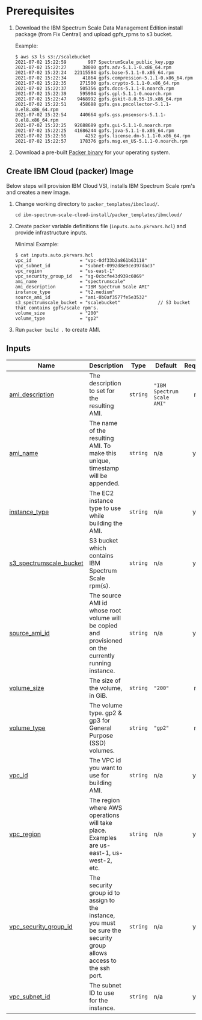 # Prerequisites

1. Download the IBM Spectrum Scale Data Management Edition install package (from Fix Central) and upload gpfs_rpms to s3 bucket.

    Example:
    ```cli
    $ aws s3 ls s3://scalebucket
    2021-07-02 15:22:59        907 SpectrumScale_public_key.pgp
    2021-07-02 15:22:27      38080 gpfs.adv-5.1.1-0.x86_64.rpm
    2021-07-02 15:22:24   22115584 gpfs.base-5.1.1-0.x86_64.rpm
    2021-07-02 15:22:34      41864 gpfs.compression-5.1.1-0.x86_64.rpm
    2021-07-02 15:22:35     271500 gpfs.crypto-5.1.1-0.x86_64.rpm
    2021-07-02 15:22:37     505356 gpfs.docs-5.1.1-0.noarch.rpm
    2021-07-02 15:22:39     595904 gpfs.gpl-5.1.1-0.noarch.rpm
    2021-07-02 15:22:47    9468992 gpfs.gskit-8.0.55-19.x86_64.rpm
    2021-07-02 15:22:51     458688 gpfs.gss.pmcollector-5.1.1-0.el8.x86_64.rpm
    2021-07-02 15:22:54     440664 gpfs.gss.pmsensors-5.1.1-0.el8.x86_64.rpm
    2021-07-02 15:22:25   92688689 gpfs.gui-5.1.1-0.noarch.rpm
    2021-07-02 15:22:25   41686244 gpfs.java-5.1.1-0.x86_64.rpm
    2021-07-02 15:22:55       4252 gpfs.license.dm-5.1.1-0.x86_64.rpm
    2021-07-02 15:22:57     178376 gpfs.msg.en_US-5.1.1-0.noarch.rpm
    ```

2. Download a pre-built [Packer binary](https://www.packer.io/downloads) for your operating system.

## Create IBM Cloud (packer) Image

Below steps will provision IBM Cloud VSI, installs IBM Spectrum Scale rpm's and creates a new image.

1. Change working directory to `packer_templates/ibmcloud/`.

    ```cli
    cd ibm-spectrum-scale-cloud-install/packer_templates/ibmcloud/
    ```

2. Create packer variable definitions file (`inputs.auto.pkrvars.hcl`) and provide infrastructure inputs.

    Minimal Example:

    ```jsonc
    $ cat inputs.auto.pkrvars.hcl
    vpc_id                  = "vpc-0df33b2a861b63118"
    vpc_subnet_id           = "subnet-0992d8e9ce397dac3"
    vpc_region              = "us-east-1"
    vpc_security_group_id   = "sg-0cbcfe43d939c6069"
    ami_name                = "spectrumscale"
    ami_description         = "IBM Spectrum Scale AMI"
    instance_type           = "t2.medium"
    source_ami_id           = "ami-0b0af3577fe5e3532"
    s3_spectrumscale_bucket = "scalebucket"              // S3 bucket that contains gpfs/scale rpm's.
    volume_size             = "200"
    volume_type             = "gp2"
    ```

3. Run `packer build .` to create AMI.

<!-- BEGIN_TF_DOCS -->
## Inputs

| Name | Description | Type | Default | Required |
|------|-------------|------|---------|:--------:|
| <a name="input_ami_description"></a> [ami\_description](#input\_ami\_description) | The description to set for the resulting AMI. | `string` | `"IBM Spectrum Scale AMI"` | no |
| <a name="input_ami_name"></a> [ami\_name](#input\_ami\_name) | The name of the resulting AMI. To make this unique, timestamp will be appended. | `string` | n/a | yes |
| <a name="input_instance_type"></a> [instance\_type](#input\_instance\_type) | The EC2 instance type to use while building the AMI. | `string` | n/a | yes |
| <a name="input_s3_spectrumscale_bucket"></a> [s3\_spectrumscale\_bucket](#input\_s3\_spectrumscale\_bucket) | S3 bucket which contains IBM Spectrum Scale rpm(s). | `string` | n/a | yes |
| <a name="input_source_ami_id"></a> [source\_ami\_id](#input\_source\_ami\_id) | The source AMI id whose root volume will be copied and provisioned on the currently running instance. | `string` | n/a | yes |
| <a name="input_volume_size"></a> [volume\_size](#input\_volume\_size) | The size of the volume, in GiB. | `string` | `"200"` | no |
| <a name="input_volume_type"></a> [volume\_type](#input\_volume\_type) | The volume type. gp2 & gp3 for General Purpose (SSD) volumes. | `string` | `"gp2"` | no |
| <a name="input_vpc_id"></a> [vpc\_id](#input\_vpc\_id) | The VPC id you want to use for building AMI. | `string` | n/a | yes |
| <a name="input_vpc_region"></a> [vpc\_region](#input\_vpc\_region) | The region where AWS operations will take place. Examples are us-east-1, us-west-2, etc. | `string` | n/a | yes |
| <a name="input_vpc_security_group_id"></a> [vpc\_security\_group\_id](#input\_vpc\_security\_group\_id) | The security group id to assign to the instance, you must be sure the security group allows access to the ssh port. | `string` | n/a | yes |
| <a name="input_vpc_subnet_id"></a> [vpc\_subnet\_id](#input\_vpc\_subnet\_id) | The subnet ID to use for the instance. | `string` | n/a | yes |

<!-- END_TF_DOCS -->
